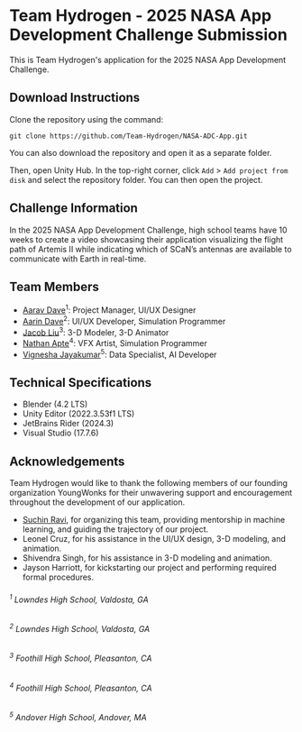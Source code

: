 # Team Hydrogen - 2025 NASA App Development Challenge Submission
This is Team Hydrogen's application for the 2025 NASA App Development Challenge.

## Download Instructions
Clone the repository using the command:
```commandline
git clone https://github.com/Team-Hydrogen/NASA-ADC-App.git
```
You can also download the repository and open it as a separate folder.

Then, open Unity Hub. In the top-right corner, click `Add` > `Add project from disk` and select the repository folder. You can then open the project.

## Challenge Information
In the 2025 NASA App Development Challenge, high school teams have 10 weeks to create a video showcasing their application visualizing the flight path of Artemis II while indicating which of SCaN’s antennas are available to communicate with Earth in real-time.

## Team Members
- [Aarav Dave](https://github.com/aaravdave)<sup>1</sup>: Project Manager, UI/UX Designer
- [Aarin Dave](https://github.com/aarindave)<sup>2</sup>: UI/UX Developer, Simulation Programmer
- [Jacob Liu](https://github.com/Dancesthatbreak)<sup>3</sup>: 3-D Modeler, 3-D Animator
- [Nathan Apte](https://github.com/Boomexe)<sup>4</sup>: VFX Artist, Simulation Programmer
- [Vignesha Jayakumar](https://github.com/vigcode123)<sup>5</sup>: Data Specialist, AI Developer

## Technical Specifications
- Blender (4.2 LTS)
- Unity Editor (2022.3.53f1 LTS)
- JetBrains Rider (2024.3)
- Visual Studio (17.7.6)

## Acknowledgements
Team Hydrogen would like to thank the following members of our founding organization YoungWonks for their unwavering support and encouragement throughout the development of our application.
- [Suchin Ravi](https://github.com/wonksknowsuchin), for organizing this team, providing mentorship in machine learning, and guiding the trajectory of our project.
- Leonel Cruz, for his assistance in the UI/UX design, 3-D modeling, and animation.
- Shivendra Singh, for his assistance in 3-D modeling and animation.
- Jayson Harriott, for kickstarting our project and performing required formal procedures.

###### <sup>1</sup> Lowndes High School, Valdosta, GA
###### <sup>2</sup> Lowndes High School, Valdosta, GA
###### <sup>3</sup> Foothill High School, Pleasanton, CA
###### <sup>4</sup> Foothill High School, Pleasanton, CA
###### <sup>5</sup> Andover High School, Andover, MA
